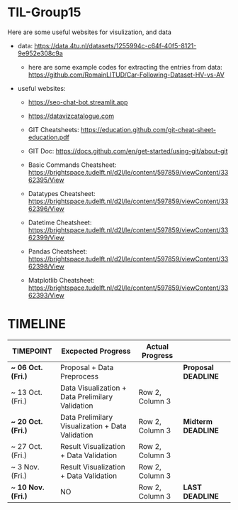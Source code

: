 # TIL-Group15

Here are some useful websites for visulization, and data

- data: <https://data.4tu.nl/datasets/1255994c-c64f-40f5-8121-9e952e308c9a>
  - here are some example codes for extracting the entries from data: <https://github.com/RomainLITUD/Car-Following-Dataset-HV-vs-AV>

- useful websites:
  - <https://seo-chat-bot.streamlit.app>

  - <https://datavizcatalogue.com>

  - GIT Cheatsheets: <https://education.github.com/git-cheat-sheet-education.pdf>
  
  - GIT Doc: <https://docs.github.com/en/get-started/using-git/about-git>

  - Basic Commands Cheatsheet: <https://brightspace.tudelft.nl/d2l/le/content/597859/viewContent/3362395/View>

  - Datatypes Cheatsheet: <https://brightspace.tudelft.nl/d2l/le/content/597859/viewContent/3362396/View>

  - Datetime Cheatsheet: <https://brightspace.tudelft.nl/d2l/le/content/597859/viewContent/3362399/View>

  - Pandas Cheatsheet: <https://brightspace.tudelft.nl/d2l/le/content/597859/viewContent/3362398/View>

  - Matplotlib Cheatsheet: <https://brightspace.tudelft.nl/d2l/le/content/597859/viewContent/3362393/View>

# TIMELINE

| TIMEPOINT | Excpected Progress | Actual Progress |    |
| --------- | ---- | ----------------- | -- |
| **~ 06 Oct.(Fri.)**| Proposal + Data Preprocess| |  **Proposal DEADLINE** |
| ~ 13 Oct.(Fri.)| Data Visualization + Data  Prelimilary Validation| Row 2, Column 3|
| **~ 20 Oct.(Fri.)**|Data Prelimilary Visualization + Data Validation | Row 2, Column 3| **Midterm DEADLINE** |
| ~ 27 Oct.(Fri.)| Result Visualization + Data Validation| Row 2, Column 3|
| ~ 3 Nov.(Fri.)| Result Visualization + Data Validation | Row 2, Column 3|
| ~ **10 Nov.(Fri.)**| NO | Row 2, Column 3| **LAST DEADLINE**|
